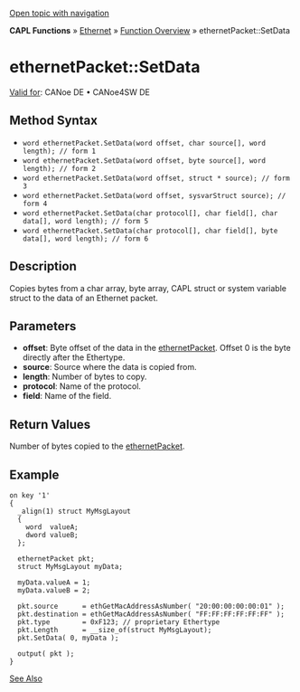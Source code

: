 [Open topic with navigation](../../../../../CANoeDEFamily.htm#Topics/CAPLFunctions/IP/Methods/CAPLfunctionSetData.md)

**CAPL Functions** » [Ethernet](../CAPLEthernetStartPage.md) » [Function Overview](../CAPLfunctionsIPOverview.md) » ethernetPacket::SetData

# ethernetPacket::SetData

[Valid for](../../../Shared/FeatureAvailability.md): CANoe DE • CANoe4SW DE

## Method Syntax

- `word ethernetPacket.SetData(word offset, char source[], word length); // form 1`
- `word ethernetPacket.SetData(word offset, byte source[], word length); // form 2`
- `word ethernetPacket.SetData(word offset, struct * source); // form 3`
- `word ethernetPacket.SetData(word offset, sysvarStruct source); // form 4`
- `word ethernetPacket.SetData(char protocol[], char field[], char data[], word length); // form 5`
- `word ethernetPacket.SetData(char protocol[], char field[], byte data[], word length); // form 6`

## Description

Copies bytes from a char array, byte array, CAPL struct or system variable struct to the data of an Ethernet packet.

## Parameters

- **offset**: Byte offset of the data in the [ethernetPacket](../Objects/CAPLfunctionEthernetPacket.md). Offset 0 is the byte directly after the Ethertype.
- **source**: Source where the data is copied from.
- **length**: Number of bytes to copy.
- **protocol**: Name of the protocol.
- **field**: Name of the field.

## Return Values

Number of bytes copied to the [ethernetPacket](../Objects/CAPLfunctionEthernetPacket.md).

## Example

```plaintext
on key '1'
{
  _align(1) struct MyMsgLayout
  {
    word  valueA;
    dword valueB;
  };

  ethernetPacket pkt;
  struct MyMsgLayout myData;

  myData.valueA = 1;
  myData.valueB = 2;

  pkt.source      = ethGetMacAddressAsNumber( "20:00:00:00:00:01" );
  pkt.destination = ethGetMacAddressAsNumber( "FF:FF:FF:FF:FF:FF" );
  pkt.type        = 0xF123; // proprietary Ethertype
  pkt.Length      = __size_of(struct MyMsgLayout);
  pkt.SetData( 0, myData );

  output( pkt );
}
```

[See Also](javascript:void(0);)

